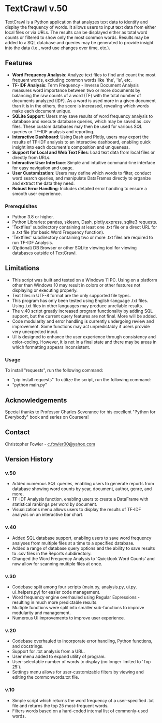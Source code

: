# TextCrawl v.50

TextCrawl is a Python application that analyzes text data to identify and display the frequency of words. It allows users to input text data from either local files or via URLs. The results can be displayed either as total word counts or filtered to show only the most common words. Results may be added to a SQL database and queries may be generated to provide insight into the data (i.e., word use changes over time, etc.).

## Features
- **Word Frequency Analysis**: Analyze text files to find and count the most frequent words, excluding common words like 'the', 'is', etc.
- **TF-IDF Analysis**: Term Frequency - Inverse Document Analysis measures word importance between two or more documents by balancing the raw counts of a word (TF) with the total number of documents analyzed (IDF). As a word is used more in a given document than it is in the others, the score is increased, revealing which words make each document unique.
- **SQLite Support**: Users may save results of word frequency analysis to database and execute database queries, which may be saved as .csv files. These custom databases may then be used for various SQL queries or TF-IDF analysis and reporting.
- **Interactive Dashboard**: Using Dash and Plotly, users may export the results of TF-IDF analysis to an interactive dashboard, enabling quick insight into each document's composition and uniqueness.
- **Support for Local and Web Text Files**: Load text data from local files or directly from URLs.
- **Interactive User Interface**: Simple and intuitive command-line interface for easy navigation and usage.
- **User Customization**: Users may define which words to filter, conduct word search queries, and manipulate DataFrames directly to organize and extract the data they need.
- **Robust Error Handling**: Includes detailed error handling to ensure a smooth user experience.

### Prerequisites
- Python 3.8 or higher.
- Python Libraries: pandas, sklearn, Dash, plotly.express, sqlite3 requests.
- 'Textfiles' subdirectory containing at least one .txt file or a direct URL for a .txt file (for basic Word Frequency function).
- 'Textfiles' subdirectory containing two or more .txt files are required to run TF-IDF Analysis.
- (Optional) DB Browser or other SQLite viewing tool for viewing databases outside of TextCrawl.

## Limitations
- This script was built and tested on a Windows 11 PC. Using on a platform other than Windows 10 may result in colors or other features not displaying or executing properly.
- Text files in UTF-8 format are the only supported file types.
- This program has only been tested using English-language .txt files. Using .txt files in other languages may produce unreliable results.
- The v.40 script greatly increased program functionality by adding SQL support, but the current query features are not final. More will be added.
- Code modularity and error handling is currently undergoing review and improvement. Some functions may act unpredictably if users provide very unexpected input.
- UI is designed to enhance the user experience through consistency and color-coding. However, it is not in a final state and there may be areas in which formatting appears inconsistent.

### Usage
To install "requests", run the following command:
- "pip install requests"
To utilize the script, run the following command:
- "python main.py"

## Acknowledgements
Special thanks to Professor Charles Severance for his excellent "Python for Everybody" book and series on Coursera!

## Contact
Christopher Fowler - c.fowler00@yahoo.com

## Version History

### v.50
- Added numerous SQL queries, enabling users to generate reports from database showing word counts by year, document, author, genre, and more.
- TF-IDF Analysis function, enabling users to create a DataFrame with statistical rankings per word by document.
- Visualizations menu allows users to display the results of TF-IDF analysis on an interactive bar chart.

### v.40
- Added SQL database support, enabling users to save word frequency analyses from multiple files at a time to a specified database.
- Added a range of database query options and the ability to save results to .csv files in the Reports subdirectory.
- Changed the Word Frequency Analysis to 'Quicklook Word Counts' and now allow for scanning multiple files at once.

### v.30
- Codebase split among four scripts (main.py, analysis.py, ui.py, ui_helpers.py) for easier code management.
- Word frequency engine overhauled using Regular Expressions - resulting in much more predictable results.
- Multiple functions were split into smaller sub-functions to improve modularity and management.
- Numerous UI improvements to improve user experience.

### v.20
- Codebase overhauled to incorporate error handling, Python functions, and docstrings.
- Support for .txt analysis from a URL.
- User menu added to expand utility of program.
- User-selectable number of words to display (no longer limited to 'Top 25').
- Settings menu allows for user-customizable filters by viewing and editing the commonwords.txt file.


### v.10
- Simple script which returns the word frequency of a user-specified .txt file and returns the top 25 most-frequent words.
- Filters words based on a hard-coded internal list of commonly-used words.
